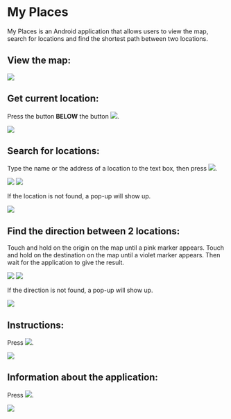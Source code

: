 # My Places
My Places is an Android application that allows users to view the map, search for locations and find the shortest path between two locations.

## View the map:
<img src="https://github.com/giabao4498/My-Places/blob/master/Screenshots/My%20Places%20(1).png">

## Get current location:
Press the button **BELOW** the button <img src="https://github.com/giabao4498/My-Places/blob/master/app/src/main/res/drawable/info.png">.

<img src="https://github.com/giabao4498/My-Places/blob/master/Screenshots/My%20Places%20(2).png">

## Search for locations:
Type the name or the address of a location to the text box, then press <img src="https://github.com/giabao4498/My-Places/blob/master/app/src/main/res/drawable/magnifying_glass.png">.

<img src="https://github.com/giabao4498/My-Places/blob/master/Screenshots/My%20Places%20(3).png">

<img src="https://github.com/giabao4498/My-Places/blob/master/Screenshots/My%20Places%20(4).png">

If the location is not found, a pop-up will show up.

<img src="https://github.com/giabao4498/My-Places/blob/master/Screenshots/My%20Places%20(5).png">

## Find the direction between 2 locations:
Touch and hold on the origin on the map until a pink marker appears. Touch and hold on the destination on the map until a violet marker appears. Then wait for the application to give the result.

<img src="https://github.com/giabao4498/My-Places/blob/master/Screenshots/My%20Places%20(8).png">

<img src="https://github.com/giabao4498/My-Places/blob/master/Screenshots/My%20Places%20(9).png">

If the direction is not found, a pop-up will show up.

<img src="https://github.com/giabao4498/My-Places/blob/master/Screenshots/My%20Places%20(10).png">

## Instructions:
Press <img src="https://github.com/giabao4498/My-Places/blob/master/app/src/main/res/drawable/help.png">.

<img src="https://github.com/giabao4498/My-Places/blob/master/Screenshots/My%20Places%20(6).png">

## Information about the application:
Press <img src="https://github.com/giabao4498/My-Places/blob/master/app/src/main/res/drawable/info.png">.

<img src="https://github.com/giabao4498/My-Places/blob/master/Screenshots/My%20Places%20(7).png">
